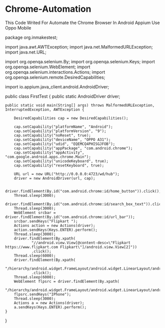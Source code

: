 # Chrome-Automation
This Code Writed For Automate the Chrome Browser In Android Appium Use Oppo Mobile 

package org.inmakestest;

import java.awt.AWTException;
import java.net.MalformedURLException;
import java.net.URL;

import org.openqa.selenium.By;
import org.openqa.selenium.Keys;
import org.openqa.selenium.WebElement;
import org.openqa.selenium.interactions.Actions;
import org.openqa.selenium.remote.DesiredCapabilities;

import io.appium.java_client.android.AndroidDriver;

public class FirstTest {
	public static AndroidDriver driver;

	public static void main(String[] args) throws MalformedURLException, InterruptedException, AWTException {

		DesiredCapabilities cap = new DesiredCapabilities();

		cap.setCapability("platformName", "Android");
		cap.setCapability("platformVersion", "9");
		cap.setCapability("noReset", true);
		cap.setCapability("deviceName", "OPPO A31");
		cap.setCapability("udid", "EQEMCQ4PHISGJFOB");
		cap.setCapability("appPackage", "com.android.chrome");
		cap.setCapability("appActivity", "com.google.android.apps.chrome.Main");
		cap.setCapability("unicodeKeyboard", true);
		cap.setCapability("resetKeyboard", true);

		URL url = new URL("http://0.0.0.0:4723/wd/hub");
		driver = new AndroidDriver(url, cap);

		driver.findElement(By.id("com.android.chrome:id/home_button")).click();
		Thread.sleep(3000);
		driver.findElement(By.id("com.android.chrome:id/search_box_text")).click();
		Thread.sleep(3000);
		WebElement srcbar = driver.findElement(By.id("com.android.chrome:id/url_bar"));
		srcbar.sendKeys("Flipkart ");
		Actions action = new Actions(driver);
		action.sendKeys(Keys.ENTER).perform();
		Thread.sleep(3000);
		driver.findElement(By.xpath(
				"//android.view.View[@content-desc=\"Flipkart https://www.flipkart.com Flipkart\"]/android.view.View[2]"))
				.click();
		Thread.sleep(6000);
		driver.findElement(By.xpath(
				"/hierarchy/android.widget.FrameLayout/android.widget.LinearLayout/android.widget.FrameLayout/android.widget.FrameLayout/android.widget.FrameLayout/android.view.ViewGroup/android.widget.FrameLayout[1]/android.widget.FrameLayout[1]/android.webkit.WebView/android.view.View/android.view.View/android.view.View/android.view.View/android.view.View[2]/android.view.View[2]/android.view.View/android.view.View/android.view.View/android.view.View/android.view.View/android.view.View/android.widget.TextView"))
				.click();
		Thread.sleep(6000);
		WebElement flpsrc = driver.findElement(By.xpath(
				"/hierarchy/android.widget.FrameLayout/android.widget.LinearLayout/android.widget.FrameLayout/android.widget.FrameLayout/android.widget.FrameLayout/android.view.ViewGroup/android.widget.FrameLayout[1]/android.widget.FrameLayout[1]/android.webkit.WebView/android.view.View/android.view.View/android.view.View/android.view.View[1]/android.widget.EditText"));
		flpsrc.sendKeys("IPhone");
		Thread.sleep(3000);
		Actions a = new Actions(driver);
		a.sendKeys(Keys.ENTER).perform();
	}

}

